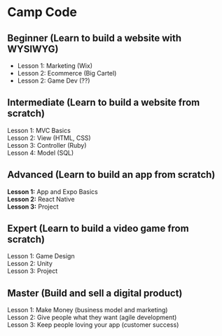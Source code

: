 # Camp Code

## Beginner (Learn to build a website with WYSIWYG)

- Lesson 1: Marketing (Wix)  
- Lesson 2: Ecommerce (Big Cartel)
- Lesson 2: Game Dev (??)


## Intermediate (Learn to build a website from scratch)

Lesson 1: MVC Basics  
Lesson 2: View (HTML, CSS)  
Lesson 3: Controller (Ruby)  
Lesson 4: Model (SQL)  


## Advanced (Learn to build an app from scratch)

**Lesson 1:** App and Expo Basics  
**Lesson 2:** React Native  
**Lesson 3:** Project  


## Expert (Learn to build a video game from scratch)

Lesson 1: Game Design  
Lesson 2: Unity  
Lesson 3: Project  

## Master (Build and sell a digital product)

Lesson 1: Make Money (business model and marketing)   
Lesson 2: Give people what they want (agile development)  
Lesson 3: Keep people loving your app (customer success)  
